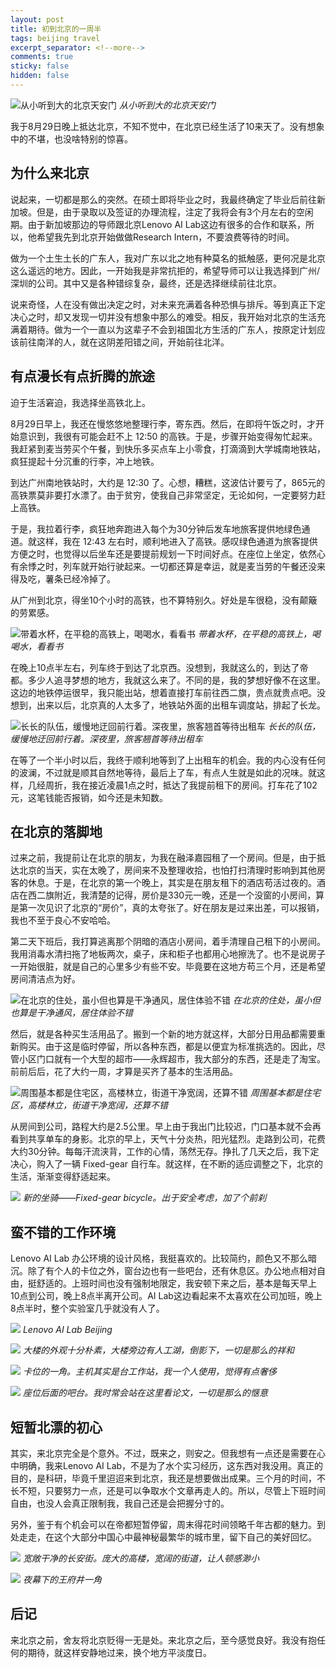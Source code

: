 ```yaml
---
layout: post
title: 初到北京的一周半
tags: beijing travel
excerpt_separator: <!--more-->
comments: true
sticky: false
hidden: false
---
```



![从小听到大的北京天安门](/assets/images/2018-09-10/1.jpeg)
_从小听到大的北京天安门_

我于8月29日晚上抵达北京，不知不觉中，在北京已经生活了10来天了。没有想象中的不堪，也没啥特别的惊喜。 <!--more-->


## 为什么来北京

说起来，一切都是那么的突然。在硕士即将毕业之时，我最终确定了毕业后前往新加坡。但是，由于录取以及签证的办理流程，注定了我将会有3个月左右的空闲期。由于新加坡那边的导师跟北京Lenovo AI Lab这边有很多的合作和联系，所以，他希望我先到北京开始做做Research Intern，不要浪费等待的时间。

做为一个土生土长的广东人，我对广东以北之地有种莫名的抵触感，更何况是北京这么遥远的地方。因此，一开始我是非常抗拒的，希望导师可以让我选择到广州/深圳的公司。其中又是各种错综复杂，最终，还是选择继续前往北京。

说来奇怪，人在没有做出决定之时，对未来充满着各种恐惧与排斥。等到真正下定决心之时，却又发现一切并没有想象中那么的难受。相反，我开始对北京的生活充满着期待。做为一个一直以为这辈子不会到祖国北方生活的广东人，按原定计划应该前往南洋的人，就在这阴差阳错之间，开始前往北洋。

## 有点漫长有点折腾的旅途

迫于生活窘迫，我选择坐高铁北上。

8月29日早上，我还在慢悠悠地整理行李，寄东西。然后，在即将午饭之时，才开始意识到，我很有可能会赶不上 12:50 的高铁。于是，步骤开始变得匆忙起来。我赶紧到麦当劳买个午餐，到快乐多买点车上小零食，打滴滴到大学城南地铁站，疯狂提起十分沉重的行李，冲上地铁。

到达广州南地铁站时，大约是 12:30 了。心想，糟糕，这波估计要亏了，865元的高铁票莫非要打水漂了。由于贫穷，使我自己非常坚定，无论如何，一定要努力赶上高铁。

于是，我拉着行李，疯狂地奔跑进入每个为30分钟后发车地旅客提供地绿色通道。就这样，我在 12:43 左右时，顺利地进入了高铁。感叹绿色通道为旅客提供方便之时，也觉得以后坐车还是要提前规划一下时间好点。在座位上坐定，依然心有余悸之时，列车就开始行驶起来。一切都还算是幸运，就是麦当劳的午餐还没来得及吃，薯条已经冷掉了。

从广州到北京，得坐10个小时的高铁，也不算特别久。好处是车很稳，没有颠簸的劳累感。

![带着水杯，在平稳的高铁上，喝喝水，看看书](/assets/images/2018-09-10/2.jpeg)
_带着水杯，在平稳的高铁上，喝喝水，看看书_

在晚上10点半左右，列车终于到达了北京西。没想到，我就这么的，到达了帝都。多少人追寻梦想的地方，我就这么来了。不同的是，我的梦想好像不在这里。这边的地铁停运很早，我只能出站，想着直接打车前往西二旗，贵点就贵点吧。没想到，出来以后，北京真的人太多了，地铁站外面的出租车调度站，排起了长龙。

![长长的队伍，缓慢地迂回前行着。深夜里，旅客翘首等待出租车](/assets/images/2018-09-10/3.jpeg)
_长长的队伍，缓慢地迂回前行着。深夜里，旅客翘首等待出租车_

在等了一个半小时以后，我终于顺利地等到了上出租车的机会。我的内心没有任何的波澜，不过就是顺其自然地等待，最后上了车，有点人生就是如此的况味。就这样，几经周折，我在接近凌晨1点之时，抵达了我提前租下的房间。打车花了102元，这笔钱能否报销，如今还是未知数。

## 在北京的落脚地

过来之前，我提前让在北京的朋友，为我在融泽嘉园租了一个房间。但是，由于抵达北京的当天，实在太晚了，房间来不及整理收拾，也怕打扫清理时影响到其他房客的休息。于是，在北京的第一个晚上，其实是在朋友租下的酒店苟活过夜的。酒店在西二旗附近，我清楚的记得，房价是330元一晚，还是一个没窗的小房间，算是第一次见识了北京的“房价”，真的太夸张了。好在朋友是过来出差，可以报销，我也不至于良心不安哈哈。

第二天下班后，我打算逃离那个阴暗的酒店小房间，着手清理自己租下的小房间。我用消毒水清扫拖了地板两次，桌子，床和柜子也都用心地擦洗了。也不是说房子一开始很脏，就是自己的心里多少有些不安。毕竟要在这地方苟三个月，还是希望房间清洁点为好。

![在北京的住处，虽小但也算是干净通风，居住体验不错](/assets/images/2018-09-10/4.jpeg)
_在北京的住处，虽小但也算是干净通风，居住体验不错_

然后，就是各种买生活用品了。搬到一个新的地方就这样，大部分日用品都需要重新购买。由于这是临时停留，所以各种东西，都是以便宜为标准挑选的。因此，尽管小区门口就有一个大型的超市——永辉超市，我大部分的东西，还是走了淘宝。前前后后，花了大约一周，才算是买齐了基本的生活用品。

![周围基本都是住宅区，高楼林立，街道干净宽阔，还算不错](/assets/images/2018-09-10/5.jpeg)
_周围基本都是住宅区，高楼林立，街道干净宽阔，还算不错_

从房间到公司，路程大约是2.5公里。早上由于我出门比较迟，门口基本就不会再看到共享单车的身影。北京的早上，天气十分炎热，阳光猛烈。走路到公司，花费大约30分钟。每每汗流浃背，工作的心情，荡然无存。挣扎了几天之后，我下定决心，购入了一辆 Fixed-gear 自行车。就这样，在不断的适应调整之下，北京的生活，渐渐变得舒适起来。

![](/assets/images/2018-09-10/6.jpeg)
_新的坐骑——Fixed-gear bicycle。出于安全考虑，加了个前刹_

## 蛮不错的工作环境

Lenovo AI Lab 办公环境的设计风格，我挺喜欢的。比较简约，颜色又不那么暗沉。除了有个人的卡位之外，窗台边也有一些吧台，还有休息区。办公地点相对自由，挺舒适的。上班时间也没有强制地限定，我安顿下来之后，基本是每天早上10点到公司，晚上8点半离开公司。AI Lab这边看起来不太喜欢在公司加班，晚上8点半时，整个实验室几乎就没有人了。

![](/assets/images/2018-09-10/7.jpeg)
_Lenovo AI Lab Beijing_

![](/assets/images/2018-09-10/8.jpeg)
_大楼的外观十分朴素，大楼旁边有人工湖，倒影下，一切是那么的祥和_

![](/assets/images/2018-09-10/9.jpeg)
_卡位的一角。主机其实是台工作站，我一个人使用，觉得有点奢侈_

![](/assets/images/2018-09-10/10.jpeg)
_座位后面的吧台。我时常会站在这里看论文，一切是那么的惬意_

## 短暂北漂的初心

其实，来北京完全是个意外。不过，既来之，则安之。但我想有一点还是需要在心中明确，我来Lenovo AI Lab，不是为了水个实习经历，这东西对我没用。真正的目的，是科研，毕竟千里迢迢来到北京，我还是想要做出成果。三个月的时间，不长不短，只要努力一点，还是可以争取水个文章再走人的。所以，尽管上下班时间自由，也没人会真正限制我，我自己还是会把握分寸的。

另外，鉴于有个机会可以在帝都短暂停留，周末得花时间领略千年古都的魅力。到处走走，在这个大部分中国心中最神秘最繁华的城市里，留下自己的美好回忆。

![](/assets/images/2018-09-10/11.jpeg)
_宽敞干净的长安街。庞大的高楼，宽阔的街道，让人顿感渺小_

![](/assets/images/2018-09-10/12.jpeg)
_夜幕下的王府井一角_

## 后记

来北京之前，舍友将北京贬得一无是处。来北京之后，至今感觉良好。我没有抱任何的期待，就这样安静地过来，换个地方平淡度日。